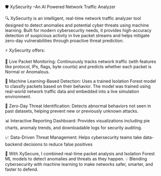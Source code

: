 🛡️ XySecurity –An AI Powered Network Traffic Analyzer

🔍 XySecurity is an intelligent, real-time network traffic analyzer tool designed to detect anomalies and potential cyber threats using machine learning. Built for modern cybersecurity needs, it provides high-accuracy detection of suspicious activity in live packet streams and helps mitigate zero-day vulnerabilities through proactive threat prediction.

⚡ XySecurity offers:

📡 Live Packet Monitoring: Continuously tracks network traffic (with features like protocol, IPs, flags, byte counts) and predicts whether each packet is Normal or Anomalous.

🧠 Machine Learning-Based Detection: Uses a trained Isolation Forest model to classify packets based on their behavior. The model was trained using real-world network traffic data and embedded into a live simulation environment.

🔐 Zero-Day Threat Identification: Detects abnormal behaviors not seen in past datasets, helping prevent new or previously unknown attacks.

📊 Interactive Reporting Dashboard: Provides visualizations including pie charts, anomaly trends, and downloadable logs for security auditing.

📈 Data-Driven Threat Management: Helps cybersecurity teams take data-backend decisions to reduce false positives

🔐 With XySecure, I combined real-time packet analysis and Isolation Forest ML models to detect anomalies and threats as they happen.
💡 Blending cybersecurity with machine learning to make networks safer, smarter, and faster to defend.


